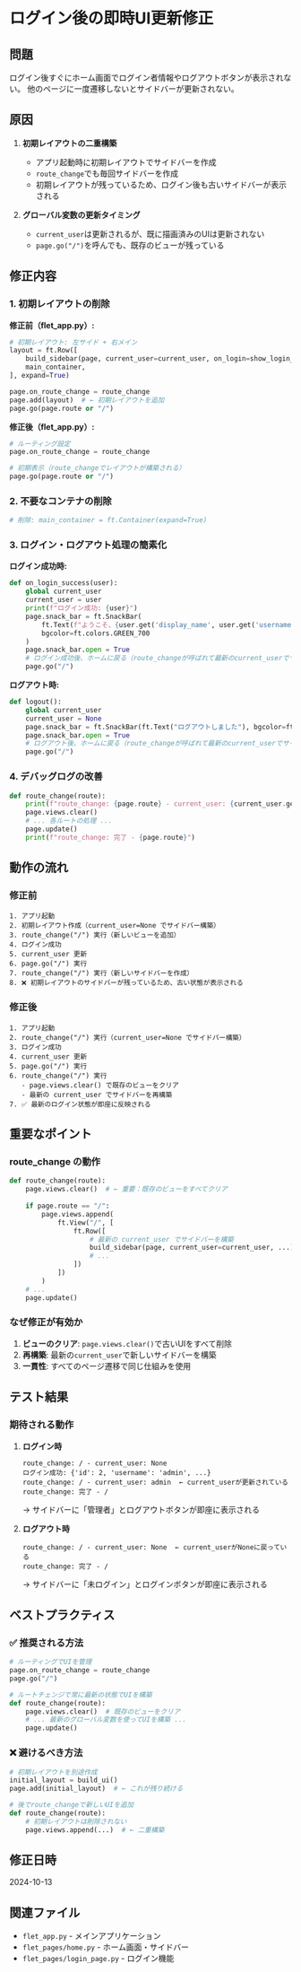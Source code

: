 # ログイン後の即時UI更新修正

## 問題

ログイン後すぐにホーム画面でログイン者情報やログアウトボタンが表示されない。
他のページに一度遷移しないとサイドバーが更新されない。

## 原因

1. **初期レイアウトの二重構築**
   - アプリ起動時に初期レイアウトでサイドバーを作成
   - `route_change`でも毎回サイドバーを作成
   - 初期レイアウトが残っているため、ログイン後も古いサイドバーが表示される

2. **グローバル変数の更新タイミング**
   - `current_user`は更新されるが、既に描画済みのUIは更新されない
   - `page.go("/")`を呼んでも、既存のビューが残っている

## 修正内容

### 1. 初期レイアウトの削除

**修正前（flet_app.py）:**
```python
# 初期レイアウト: 左サイド + 右メイン
layout = ft.Row([
    build_sidebar(page, current_user=current_user, on_login=show_login_dialog, on_logout=logout),
    main_container,
], expand=True)

page.on_route_change = route_change
page.add(layout)  # ← 初期レイアウトを追加
page.go(page.route or "/")
```

**修正後（flet_app.py）:**
```python
# ルーティング設定
page.on_route_change = route_change

# 初期表示（route_changeでレイアウトが構築される）
page.go(page.route or "/")
```

### 2. 不要なコンテナの削除

```python
# 削除: main_container = ft.Container(expand=True)
```

### 3. ログイン・ログアウト処理の簡素化

**ログイン成功時:**
```python
def on_login_success(user):
    global current_user
    current_user = user
    print(f"ログイン成功: {user}")
    page.snack_bar = ft.SnackBar(
        ft.Text(f"ようこそ、{user.get('display_name', user.get('username'))}さん"),
        bgcolor=ft.colors.GREEN_700
    )
    page.snack_bar.open = True
    # ログイン成功後、ホームに戻る（route_changeが呼ばれて最新のcurrent_userでサイドバーが再構築される）
    page.go("/")
```

**ログアウト時:**
```python
def logout():
    global current_user
    current_user = None
    page.snack_bar = ft.SnackBar(ft.Text("ログアウトしました"), bgcolor=ft.colors.BLUE_700)
    page.snack_bar.open = True
    # ログアウト後、ホームに戻る（route_changeが呼ばれて最新のcurrent_userでサイドバーが再構築される）
    page.go("/")
```

### 4. デバッグログの改善

```python
def route_change(route):
    print(f"route_change: {page.route} - current_user: {current_user.get('username') if current_user else 'None'}")
    page.views.clear()
    # ... 各ルートの処理 ...
    page.update()
    print(f"route_change: 完了 - {page.route}")
```

## 動作の流れ

### 修正前
```
1. アプリ起動
2. 初期レイアウト作成（current_user=None でサイドバー構築）
3. route_change("/") 実行（新しいビューを追加）
4. ログイン成功
5. current_user 更新
6. page.go("/") 実行
7. route_change("/") 実行（新しいサイドバーを作成）
8. ❌ 初期レイアウトのサイドバーが残っているため、古い状態が表示される
```

### 修正後
```
1. アプリ起動
2. route_change("/") 実行（current_user=None でサイドバー構築）
3. ログイン成功
4. current_user 更新
5. page.go("/") 実行
6. route_change("/") 実行
   - page.views.clear() で既存のビューをクリア
   - 最新の current_user でサイドバーを再構築
7. ✅ 最新のログイン状態が即座に反映される
```

## 重要なポイント

### route_change の動作
```python
def route_change(route):
    page.views.clear()  # ← 重要：既存のビューをすべてクリア
    
    if page.route == "/":
        page.views.append(
            ft.View("/", [
                ft.Row([
                    # 最新の current_user でサイドバーを構築
                    build_sidebar(page, current_user=current_user, ...),
                    # ...
                ])
            ])
        )
    # ...
    page.update()
```

### なぜ修正が有効か

1. **ビューのクリア**: `page.views.clear()`で古いUIをすべて削除
2. **再構築**: 最新の`current_user`で新しいサイドバーを構築
3. **一貫性**: すべてのページ遷移で同じ仕組みを使用

## テスト結果

### 期待される動作

1. **ログイン時**
   ```
   route_change: / - current_user: None
   ログイン成功: {'id': 2, 'username': 'admin', ...}
   route_change: / - current_user: admin  ← current_userが更新されている
   route_change: 完了 - /
   ```
   → サイドバーに「管理者」とログアウトボタンが即座に表示される

2. **ログアウト時**
   ```
   route_change: / - current_user: None  ← current_userがNoneに戻っている
   route_change: 完了 - /
   ```
   → サイドバーに「未ログイン」とログインボタンが即座に表示される

## ベストプラクティス

### ✅ 推奨される方法

```python
# ルーティングでUIを管理
page.on_route_change = route_change
page.go("/")

# ルートチェンジで常に最新の状態でUIを構築
def route_change(route):
    page.views.clear()  # 既存のビューをクリア
    # ... 最新のグローバル変数を使ってUIを構築 ...
    page.update()
```

### ❌ 避けるべき方法

```python
# 初期レイアウトを別途作成
initial_layout = build_ui()
page.add(initial_layout)  # ← これが残り続ける

# 後でroute_changeで新しいUIを追加
def route_change(route):
    # 初期レイアウトは削除されない
    page.views.append(...)  # ← 二重構築
```

## 修正日時

2024-10-13

## 関連ファイル

- `flet_app.py` - メインアプリケーション
- `flet_pages/home.py` - ホーム画面・サイドバー
- `flet_pages/login_page.py` - ログイン機能


